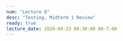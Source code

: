 ```yaml
---
num: "Lecture 8"
desc: "Testing, Midterm 1 Review"
ready: true
lecture_date: 2020-04-23 09:30:00.00-7:00
---
```

